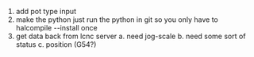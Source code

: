 1.  add pot type input
2.  make the python just run the python in git so you only have to halcompile --install once
3.  get data back from lcnc server
    a.  need jog-scale
    b.  need some sort of status
    c.  position (G54?)